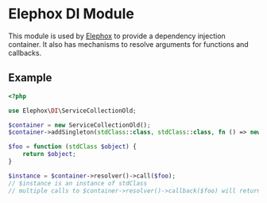 # Elephox DI Module

This module is used by [Elephox] to provide a dependency injection container.
It also has mechanisms to resolve arguments for functions and callbacks.

## Example

```php
<?php

use Elephox\DI\ServiceCollectionOld;

$container = new ServiceCollectionOld();
$container->addSingleton(stdClass::class, stdClass::class, fn () => new stdClass());

$foo = function (stdClass $object) {
    return $object;
}

$instance = $container->resolver()->call($foo);
// $instance is an instance of stdClass
// multiple calls to $container->resolver()->callback($foo) will return the same instance, since it was added as a singleton
```

[Elephox]: https://github.com/elephox-dev/framework
